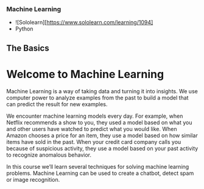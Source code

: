 
### Machine Learning

* ![Sololearn][https://www.sololearn.com/learning/1094] 
* Python

## The Basics

# Welcome to Machine Learning

Machine Learning is a way of taking data and turning it into insights.
We use computer power to analyze examples from the past to build a model that can predict the result for new examples.

We encounter machine learning models every day.
For example, when Netflix recommends a show to you, they used a model based on what you and other users have watched to predict what you would like. When Amazon chooses a price for an item, they use a model based on how similar items have sold in the past. When your credit card company calls you because of suspicious activity, they use a model based on your past activity to recognize anomalous behavior.

In this course we’ll learn several techniques for solving machine learning problems.
Machine Learning can be used to create a chatbot, detect spam or image recognition.
